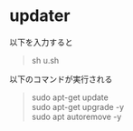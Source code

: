 # updater
以下を入力すると
> sh u.sh  
  
以下のコマンドが実行される
> sudo apt-get update  
> sudo apt-get upgrade -y  
> sudo apt autoremove -y  
